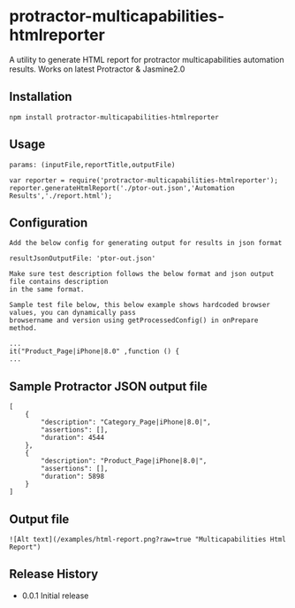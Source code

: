 # protractor-multicapabilities-htmlreporter

A utility to generate HTML report for protractor  multicapabilities automation results.
Works on latest Protractor & Jasmine2.0

## Installation

 ```
 npm install protractor-multicapabilities-htmlreporter
 ```

## Usage

```
params: (inputFile,reportTitle,outputFile)

var reporter = require('protractor-multicapabilities-htmlreporter');
reporter.generateHtmlReport('./ptor-out.json','Automation Results','./report.html');
```

## Configuration

```
Add the below config for generating output for results in json format

resultJsonOutputFile: 'ptor-out.json'

Make sure test description follows the below format and json output file contains description 
in the same format.

Sample test file below, this below example shows hardcoded browser values, you can dynamically pass 
browsername and version using getProcessedConfig() in onPrepare method.

...
it("Product_Page|iPhone|8.0" ,function () { 
...
```

## Sample Protractor JSON output file
```
[
    {
        "description": "Category_Page|iPhone|8.0|",
        "assertions": [],
        "duration": 4544
    },
    {
        "description": "Product_Page|iPhone|8.0|",
        "assertions": [],
        "duration": 5898
    }
]
```
## Output file

```
![Alt text](/examples/html-report.png?raw=true "Multicapabilities Html Report")

```

## Release History

* 0.0.1 Initial release
